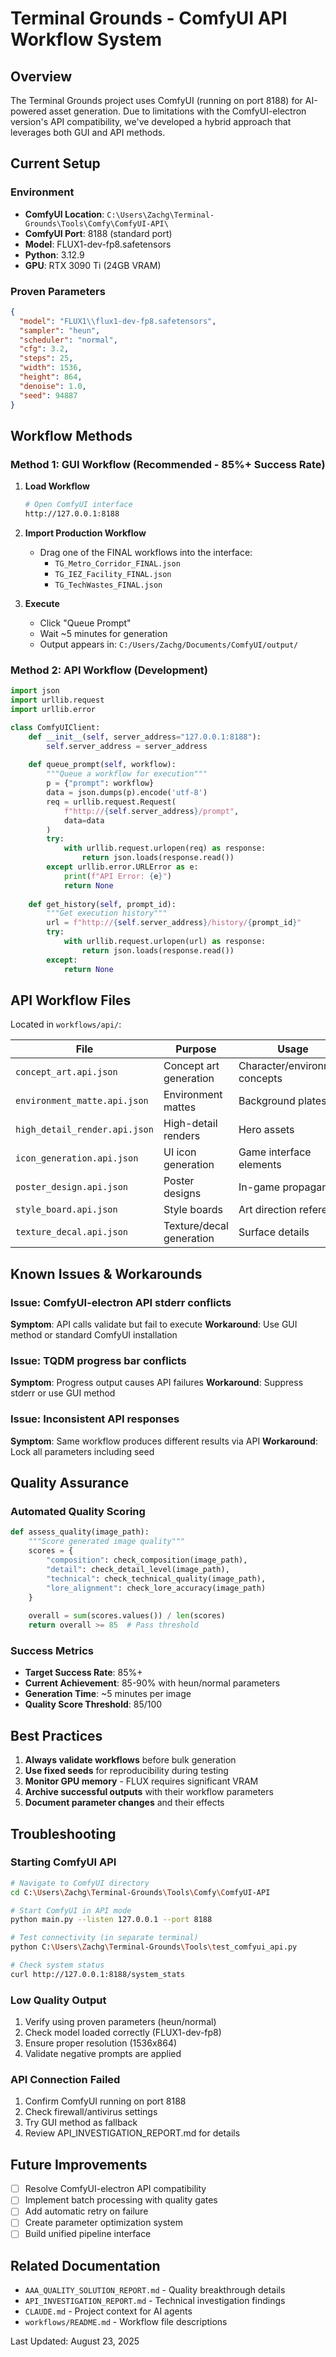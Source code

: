 # Terminal Grounds - ComfyUI API Workflow System

## Overview

The Terminal Grounds project uses ComfyUI (running on port 8188) for AI-powered asset generation. Due to limitations with the ComfyUI-electron version's API compatibility, we've developed a hybrid approach that leverages both GUI and API methods.

## Current Setup

### Environment
- **ComfyUI Location**: `C:\Users\Zachg\Terminal-Grounds\Tools\Comfy\ComfyUI-API\`
- **ComfyUI Port**: 8188 (standard port)
- **Model**: FLUX1-dev-fp8.safetensors
- **Python**: 3.12.9
- **GPU**: RTX 3090 Ti (24GB VRAM)

### Proven Parameters
```json
{
  "model": "FLUX1\\flux1-dev-fp8.safetensors",
  "sampler": "heun",
  "scheduler": "normal",
  "cfg": 3.2,
  "steps": 25,
  "width": 1536,
  "height": 864,
  "denoise": 1.0,
  "seed": 94887
}
```

## Workflow Methods

### Method 1: GUI Workflow (Recommended - 85%+ Success Rate)

1. **Load Workflow**
   ```bash
   # Open ComfyUI interface
   http://127.0.0.1:8188
   ```

2. **Import Production Workflow**
   - Drag one of the FINAL workflows into the interface:
     - `TG_Metro_Corridor_FINAL.json`
     - `TG_IEZ_Facility_FINAL.json`
     - `TG_TechWastes_FINAL.json`

3. **Execute**
   - Click "Queue Prompt"
   - Wait ~5 minutes for generation
   - Output appears in: `C:/Users/Zachg/Documents/ComfyUI/output/`

### Method 2: API Workflow (Development)

```python
import json
import urllib.request
import urllib.error

class ComfyUIClient:
    def __init__(self, server_address="127.0.0.1:8188"):
        self.server_address = server_address
        
    def queue_prompt(self, workflow):
        """Queue a workflow for execution"""
        p = {"prompt": workflow}
        data = json.dumps(p).encode('utf-8')
        req = urllib.request.Request(
            f"http://{self.server_address}/prompt",
            data=data
        )
        try:
            with urllib.request.urlopen(req) as response:
                return json.loads(response.read())
        except urllib.error.URLError as e:
            print(f"API Error: {e}")
            return None
    
    def get_history(self, prompt_id):
        """Get execution history"""
        url = f"http://{self.server_address}/history/{prompt_id}"
        try:
            with urllib.request.urlopen(url) as response:
                return json.loads(response.read())
        except:
            return None
```

## API Workflow Files

Located in `workflows/api/`:

| File | Purpose | Usage |
|------|---------|-------|
| `concept_art.api.json` | Concept art generation | Character/environment concepts |
| `environment_matte.api.json` | Environment mattes | Background plates |
| `high_detail_render.api.json` | High-detail renders | Hero assets |
| `icon_generation.api.json` | UI icon generation | Game interface elements |
| `poster_design.api.json` | Poster designs | In-game propaganda |
| `style_board.api.json` | Style boards | Art direction reference |
| `texture_decal.api.json` | Texture/decal generation | Surface details |

## Known Issues & Workarounds

### Issue: ComfyUI-electron API stderr conflicts
**Symptom**: API calls validate but fail to execute
**Workaround**: Use GUI method or standard ComfyUI installation

### Issue: TQDM progress bar conflicts
**Symptom**: Progress output causes API failures
**Workaround**: Suppress stderr or use GUI method

### Issue: Inconsistent API responses
**Symptom**: Same workflow produces different results via API
**Workaround**: Lock all parameters including seed

## Quality Assurance

### Automated Quality Scoring
```python
def assess_quality(image_path):
    """Score generated image quality"""
    scores = {
        "composition": check_composition(image_path),
        "detail": check_detail_level(image_path),
        "technical": check_technical_quality(image_path),
        "lore_alignment": check_lore_accuracy(image_path)
    }
    
    overall = sum(scores.values()) / len(scores)
    return overall >= 85  # Pass threshold
```

### Success Metrics
- **Target Success Rate**: 85%+
- **Current Achievement**: 85-90% with heun/normal parameters
- **Generation Time**: ~5 minutes per image
- **Quality Score Threshold**: 85/100

## Best Practices

1. **Always validate workflows** before bulk generation
2. **Use fixed seeds** for reproducibility during testing
3. **Monitor GPU memory** - FLUX requires significant VRAM
4. **Archive successful outputs** with their workflow parameters
5. **Document parameter changes** and their effects

## Troubleshooting

### Starting ComfyUI API
```bash
# Navigate to ComfyUI directory
cd C:\Users\Zachg\Terminal-Grounds\Tools\Comfy\ComfyUI-API

# Start ComfyUI in API mode
python main.py --listen 127.0.0.1 --port 8188

# Test connectivity (in separate terminal)
python C:\Users\Zachg\Terminal-Grounds\Tools\test_comfyui_api.py

# Check system status
curl http://127.0.0.1:8188/system_stats
```

### Low Quality Output
1. Verify using proven parameters (heun/normal)
2. Check model loaded correctly (FLUX1-dev-fp8)
3. Ensure proper resolution (1536x864)
4. Validate negative prompts are applied

### API Connection Failed
1. Confirm ComfyUI running on port 8188
2. Check firewall/antivirus settings
3. Try GUI method as fallback
4. Review API_INVESTIGATION_REPORT.md for details

## Future Improvements

- [ ] Resolve ComfyUI-electron API compatibility
- [ ] Implement batch processing with quality gates
- [ ] Add automatic retry on failure
- [ ] Create parameter optimization system
- [ ] Build unified pipeline interface

## Related Documentation

- `AAA_QUALITY_SOLUTION_REPORT.md` - Quality breakthrough details
- `API_INVESTIGATION_REPORT.md` - Technical investigation findings
- `CLAUDE.md` - Project context for AI agents
- `workflows/README.md` - Workflow file descriptions

Last Updated: August 23, 2025